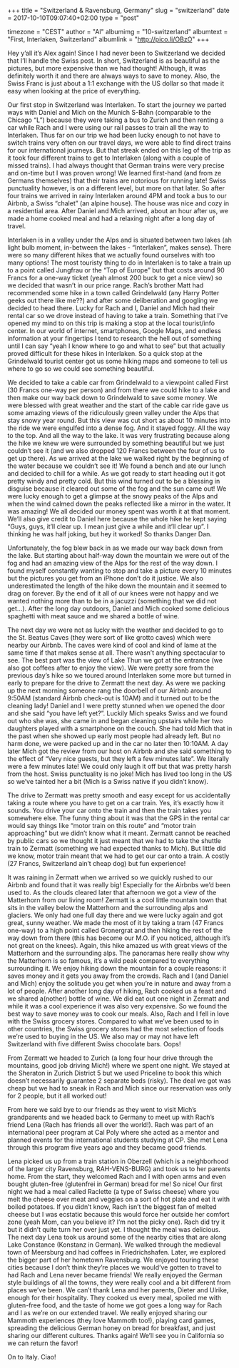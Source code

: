 +++
title = "Switzerland & Ravensburg, Germany"
slug = "switzerland"
date = 2017-10-10T09:07:40+02:00
type = "post"

timezone = "CEST"
author = "Al"
albumimg = "10-switzerland"
albumtext = "First, Interlaken, Switzerland"
albumlink = "http://pico.li/OBzO"
+++

Hey y’all it’s Alex again! Since I had never been to Switzerland we decided that I’ll handle the Swiss post. In short, Switzerland is as beautiful as the pictures, but more expensive than we had thought! Although, it was definitely worth it and there are always ways to save to money. Also, the Swiss Franc is just about a 1:1 exchange with the US dollar so that made it easy when looking at the price of everything.

Our first stop in Switzerland was Interlaken. To start the journey we parted ways with Daniel and Mich on the Munich S-Bahn (comparable to the Chicago “L”) because they were taking a bus to Zurich and then renting a car while Rach and I were using our rail passes to train all the way to Interlaken. Thus far on our trip we had been lucky enough to not have to switch trains very often on our travel days, we were able to find direct trains for our international journeys. But that streak ended on this leg of the trip as it took four different trains to get to Interlaken (along with a couple of missed trains). I had always thought that German trains were very precise and on-time but I was proven wrong! We learned first-hand (and from ze Germans themselves) that their trains are notorious for running late! Swiss punctuality however, is on a different level, but more on that later. So after four trains we arrived in rainy Interlaken around 4PM and took a bus to our Airbnb, a Swiss “chalet” (an alpine house). The house was nice and cozy in a residential area. After Daniel and Mich arrived, about an hour after us, we made a home cooked meal and had a relaxing night after a long day of travel.

Interlaken is in a valley under the Alps and is situated between two lakes (ah light bulb moment, in-between the lakes - “Interlaken”, makes sense). There were so many different hikes that we actually found ourselves with too many options! The most touristy thing to do in Interlaken is to take a train up to a point called Jungfrau or the “Top of Europe” but that costs around 90 Francs for a one-way ticket (yeah almost 200 buck to get a nice view) so we decided that wasn’t in our price range. Rach’s brother Matt had recommended some hike in a town called Grindelwald (any Harry Potter geeks out there like me??) and after some deliberation and googling we decided to head there. Lucky for Rach and I, Daniel and Mich had their rental car so we drove instead of having to take a train. Something that I’ve opened my mind to on this trip is making a stop at the local tourist/info center. In our world of internet, smartphones, Google Maps, and endless information at your fingertips I tend to research the hell out of something until I can say “yeah I know where to go and what to see” but that actually proved difficult for these hikes in Interlaken. So a quick stop at the Grindelwald tourist center got us some hiking maps and someone to tell us where to go so we could see something beautiful.

We decided to take a cable car from Grindelwald to a viewpoint called First (30 Francs one-way per person) and from there we could hike to a lake and then make our way back down to Grindelwald to save some money. We were blessed with great weather and the start of the cable car ride gave us some amazing views of the ridiculously green valley under the Alps that stay snowy year round. But this view was cut short as about 10 minutes into the ride we were engulfed into a dense fog. And it stayed foggy. All the way to the top. And all the way to the lake. It was very frustrating because along the hike we knew we were surrounded by something beautiful but we just couldn’t see it (and we also dropped 120 Francs between the four of us to get up there). As we arrived at the lake we walked right by the beginning of the water because we couldn’t see it! We found a bench and ate our lunch and decided to chill for a while. As we got ready to start heading out it got pretty windy and pretty cold. But this wind turned out to be a blessing in disguise because it cleared out some of the fog and the sun came out! We were lucky enough to get a glimpse at the snowy peaks of the Alps and when the wind calmed down the peaks reflected like a mirror in the water. It was amazing! We all decided our money spent was worth it at that moment. We’ll also give credit to Daniel here because the whole hike he kept saying “Guys, guys, it’ll clear up. I mean just give a while and it’ll clear up”. I thinking he was half joking, but hey it worked! So thanks Danger Dan.

Unfortunately, the fog blew back in as we made our way back down from the lake. But starting about half-way down the mountain we were out of the fog and had an amazing view of the Alps for the rest of the way down. I found myself constantly wanting to stop and take a picture every 10 minutes but the pictures you get from an iPhone don’t do it justice. We also underestimated the length of the hike down the mountain and it seemed to drag on forever. By the end of it all of our knees were not happy and we wanted nothing more than to be in a jacuzzi (something that we did not get…). After the long day outdoors, Daniel and Mich cooked some delicious spaghetti with meat sauce and we shared a bottle of wine.

The next day we were not as lucky with the weather and decided to go to the St. Beatus Caves (they were sort of like grotto caves) which were nearby our Airbnb. The caves were kind of cool and kind of lame at the same time if that makes sense at all. There wasn’t anything spectacular to see. The best part was the view of Lake Thun we got at the entrance (we also got coffees after to enjoy the view). We were pretty sore from the previous day’s hike so we toured around Interlaken some more but turned in early to prepare for the drive to Zermatt the next day. As were we packing up the next morning someone rang the doorbell of our Airbnb around 9:50AM (standard Airbnb check-out is 10AM) and it turned out to be the cleaning lady! Daniel and I were pretty stunned when we opened the door and she said “you have left yet?”. Luckily Mich speaks Swiss and we found out who she was, she came in and began cleaning upstairs while her two daughters played with a smartphone on the couch. She had told Mich that in the past when she showed up early most people had already left. But no harm done, we were packed up and in the car no later then 10:10AM. A day later Mich got the review from our host on Airbnb and she said something to the effect of “Very nice guests, but they left a few minutes late”. We literally were a few minutes late! We could only laugh it off but that was pretty harsh from the host. Swiss punctuality is no joke! Mich has lived too long in the US so we’ve tainted her a bit (Mich is a Swiss native if you didn’t know).

The drive to Zermatt was pretty smooth and easy except for us accidentally taking a route where you have to get on a car train. Yes, it’s exactly how it sounds. You drive your car onto the train and then the train takes you somewhere else. The funny thing about it was that the GPS in the rental car would say things like “motor train on this route” and “motor train approaching” but we didn’t know what it meant. Zermatt cannot be reached by public cars so we thought it just meant that we had to take the shuttle train to Zermatt (something we had expected thanks to Mich). But little did we know, motor train meant that we had to get our car onto a train. A costly (27 Francs, Switzerland ain’t cheap dog) but fun experience!

It was raining in Zermatt when we arrived so we quickly rushed to our Airbnb and found that it was really big! Especially for the Airbnbs we’d been used to. As the clouds cleared later that afternoon we got a view of the Matterhorn from our living room! Zermatt is a cool little mountain town that sits in the valley below the Matterhorn and the surrounding alps and glaciers. We only had one full day there and we were lucky again and got great, sunny weather. We made the most of it by taking a tram (47 Francs one-way) to a high point called Gronergrat and then hiking the rest of the way down from there (this has become our M.O. if you noticed, although it’s not great on the knees). Again, this hike amazed us with great views of the Matterhorn and the surrounding alps. The panoramas here really show why the Matterhorn is so famous, it’s a wild peak compared to everything surrounding it. We enjoy hiking down the mountain for a couple reasons: it saves money and it gets you away from the crowds. Rach and I (and Daniel and Mich) enjoy the solitude you get when you’re in nature and away from a lot of people. After another long day of hiking, Rach cooked us a feast and we shared a(nother) bottle of wine. We did eat out one night in Zermatt and while it was a cool experience it was also very expensive. So we found the best way to save money was to cook our meals. Also, Rach and I fell in love with the Swiss grocery stores. Compared to what we’ve been used to in other countries, the Swiss grocery stores had the most selection of foods we’re used to buying in the US. We also may or may not have left Switzerland with five different Swiss chocolate bars. Oops!

From Zermatt we headed to Zurich (a long four hour drive through the mountains, good job driving Mich!) where we spent one night. We stayed at the Sheraton in Zurich District 5 but we used Priceline to book this which doesn’t necessarily guarantee 2 separate beds (risky). The deal we got was cheap but we had to sneak in Rach and Mich since our reservation was only for 2 people, but it all worked out!

From here we said bye to our friends as they went to visit Mich’s grandparents and we headed back to Germany to meet up with Rach’s friend Lena (Rach has friends all over the world!). Rach was part of an international peer program at Cal Poly where she acted as a mentor and planned events for the international students studying at CP. She met Lena through this program five years ago and they became good friends.

Lena picked us up from a train station in Oberzell (which is a neighborhood of the larger city Ravensburg, RAH-VENS-BURG) and took us to her parents home. From the start, they welcomed Rach and I with open arms and even bought gluten-free (glutenfrei in German) bread for me! So nice! Our first night we had a meal called Raclette (a type of Swiss cheese) where you melt the cheese over meat and veggies on a sort of hot plate and eat it with boiled potatoes. If you didn’t know, Rach isn’t the biggest fan of melted cheese but I was ecstatic because this would force her outside her comfort zone (yeah Mom, can you believe it? I’m not the picky one). Rach did try it but it didn’t quite turn her over just yet. I thought the meal was delicious. The next day Lena took us around some of the nearby cities that are along Lake Constance (Konstanz in German). We walked through the medieval town of Meersburg and had coffees in Friedrichshafen. Later, we explored the bigger part of her hometown Ravensburg. We enjoyed touring these cities because I don’t think they’re places we would’ve gotten to travel to had Rach and Lena never became friends! We really enjoyed the German style buildings of all the towns, they were really cool and a bit different from places we’ve been. We can’t thank Lena and her parents, Dieter and Ulrike, enough for their hospitality. They cooked us every meal, spoiled me with gluten-free food, and the taste of home we got goes a long way for Rach and I as we’re on our extended travel. We really enjoyed sharing our Mammoth experiences (they love Mammoth too!), playing card games, spreading the delicious German honey on bread for breakfast, and just sharing our different cultures. Thanks again! We’ll see you in California so we can return the favor!

On to Italy. Ciao!
